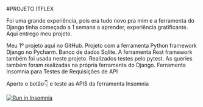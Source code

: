 #PROJETO ITFLEX

Foi uma grande experiência, pois era tudo novo pra mim e a ferramenta do Django tinha começado a 1 semana a aprender, experiência gratificante. Aqui entrego meu projeto.

Meu 1º projeto aqui no GitHub.
Projeto com a ferramenta Python framework Django no Pycharm.
Banco de dados Sqlite.
A ferramenta Rest framework também foi usada neste projeto.
Realizados testes pelo pytest.
As queries também foram realizadas na própria ferramenta do Django.
Ferramenta Insomnia para Testes de Requisições de API

Aperte o  botão👇 e teste as APIS da ferramenta Insomnia


<a href="https://insomnia.rest/run/?label=Test%20Itflex.API-1&uri=https%3A%2F%2Fraw.githubusercontent.com%2FRAFARZ76%2FInsomnia%2Fmaster%2FInsomniaRquisicoestestes1.json" target="_blank"><img src="https://insomnia.rest/images/run.svg" alt="Run in Insomnia"></a>




